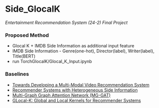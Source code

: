 # Side_GlocalK
 
_Entertainment Recommendation System (24-2) Final Project_

### Proposed Method
* Glocal K + IMDB Side Information as additional input feature
* IMDB Side Information - Genre(one-hot), Director(label), Writer(label), Title(BERT)
* run TorchGlocalK/Glocal_K_Input.ipynb

### Baselines
* [Towards Developing a Multi-Modal Video Recommendation System](https://github.com/SriramPingali/Multi-Modal-Recommendation-System)
* [Recommender Systems with Heterogeneous Side Information](https://github.com/tal-ai/Recommender-Systems-with-Heterogeneous-Side-Information)
* [Multi-Graph Graph Attention Network (MG-GAT)](https://github.com/zuirod/mg-gat)
* [GLocal-K: Global and Local Kernels for Recommender Systems](https://github.com/fleanend/TorchGlocalK)
